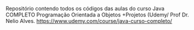 Repositório contendo todos os códigos das aulas do curso Java COMPLETO Programação Orientada a Objetos +Projetos (Udemy/ Prof Dr. Nelio Alves.
https://www.udemy.com/course/java-curso-completo/
